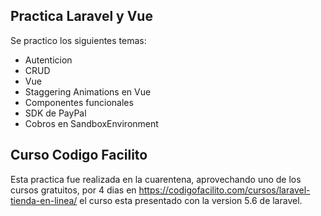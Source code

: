 ## Practica Laravel y Vue

Se practico los siguientes temas:

- Autenticion
- CRUD
- Vue
- Staggering Animations en Vue
- Componentes funcionales
- SDK de PayPal
- Cobros en SandboxEnvironment

## Curso Codigo Facilito

Esta practica fue realizada en la cuarentena, aprovechando uno de los cursos gratuitos, por 4 dias en 
https://codigofacilito.com/cursos/laravel-tienda-en-linea/ el curso esta presentado con la version 5.6 de laravel.